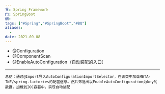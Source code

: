 ```yaml
---
界: Spring Framework
门: SpringBoot
纲: 
tags: ["#Spring","#SpringBoot","#BQ"]
aliases:
  - 
date: 2021-09-08
---
```


-   @Configuration
-   @ComponentScan
-   @EnableAutoConfiguration（自动装配的入口）


---


	总结：通过@Import导入AutoConfigurationImportSelector，在该类中加载META-INF/spring.factories的配置信息。然后筛选出以EnableAutoConfiguration为key的数据，加载到IOC容器中，实现自动装配